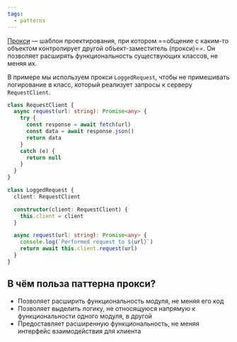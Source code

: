```yaml
---
tags:
  - patterns
---
```

[Прокси](https://refactoring.guru/ru/design-patterns/proxy) — шаблон проектирования, при котором ==общение с каким-то объектом контролирует другой объект-заместитель (прокси)==. Он позволяет расширять функциональность существующих классов, не меняя их.

В примере мы используем прокси `LoggedRequest`, чтобы не примешивать логирование в класс, который реализует запросы к серверу `RequestClient`.

```ts
class RequestClient {
  async request(url: string): Promise<any> {
    try {
      const response = await fetch(url)
      const data = await response.json()
      return data
    }
    catch (e) {
      return null
    }
  }
}

class LoggedRequest {
  client: RequestClient

  constructor(client: RequestClient) {
    this.client = client
  }

  async request(url: string): Promise<any> {
    console.log(`Performed request to ${url}`)
    return await this.client.request(url)
  }
}
```

## В чём польза паттерна прокси?
- Позволяет расширить функциональность модуля, не меняя его код
- Позволяет выделить логику, не относящуюся напрямую к функциональности одного модуля, в другой
- Предоставляет расширенную функциональность, не меняя интерфейс взаимодействия для клиента
